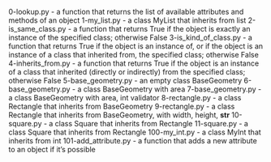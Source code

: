 0-lookup.py - a function that returns the list of available attributes and methods of an object
1-my_list.py - a class MyList that inherits from list
2-is_same_class.py - a function that returns True if the object is exactly an instance of the specified class; otherwise False
3-is_kind_of_class.py - a function that returns True if the object is an instance of, or if the object is an instance of a class that inherited from, the specified class; otherwise False
4-inherits_from.py - a function that returns True if the object is an instance of a class that inherited (directly or indirectly) from the specified class; otherwise False
5-base_geometry.py - an empty class BaseGeometry
6-base_geometry.py - a class BaseGeometry with area
7-base_geometry.py - a class BaseGeometry with area, int validator
8-rectangle.py - a class Rectangle that inherits from BaseGeometry
9-rectangle.py - a class Rectangle that inherits from BaseGeometry, with width, height, __str__
10-square.py - a class Square that inherits from Rectangle
11-square.py - a class Square that inherits from Rectangle
100-my_int.py - a class MyInt that inherits from int
101-add_attribute.py - a function that adds a new attribute to an object if it’s possible